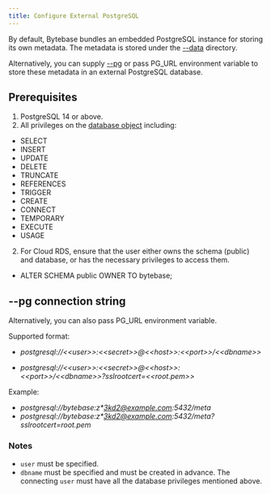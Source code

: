 ```yaml
---
title: Configure External PostgreSQL
---
```


By default, Bytebase bundles an embedded PostgreSQL instance for storing its own metadata. The metadata is stored under the [--data](/docs/reference/command-line#--data-directory) directory.

Alternatively, you can supply [--pg](/docs/reference/command-line#--pg-string) or pass PG_URL environment variable to store these metadata in an external PostgreSQL database.

## Prerequisites

1. PostgreSQL 14 or above.
1. All privileges on the [database object](https://www.postgresql.org/docs/current/sql-grant.html) including:
  - SELECT
  - INSERT
  - UPDATE
  - DELETE
  - TRUNCATE
  - REFERENCES
  - TRIGGER
  - CREATE
  - CONNECT
  - TEMPORARY
  - EXECUTE
  - USAGE
2. For Cloud RDS, ensure that the user either owns the schema (public) and database, or has the necessary privileges to access them.
  - ALTER SCHEMA public OWNER TO bytebase;


## --pg connection string

<HintBlock type="info">

Alternatively, you can also pass PG_URL environment variable.

</HintBlock>

Supported format:

- _postgresql://\<\<user>>:\<\<secret>>@\<\<host>>:\<\<port>>/\<\<dbname>\>_

- _postgresql://\<\<user>>:\<\<secret>>@\<\<host>>:\<\<port>>/\<\<dbname>>?sslrootcert=\<\<root.pem>\>_

Example:

- _postgresql://bytebase:z\*3kd2@example.com:5432/meta_
- _postgresql://bytebase:z\*3kd2@example.com:5432/meta?sslrootcert=root.pem_

### Notes

- `user` must be specified.
- `dbname` must be specified and must be created in advance. The connecting `user` must have all the database privileges mentioned above.
